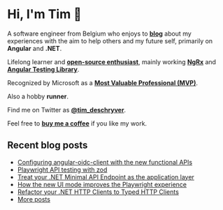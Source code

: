 # Hi, I'm Tim 👋

A software engineer from Belgium who enjoys to **[blog](https://timdeschryver.dev/blog)** about
my experiences with the aim to help others and my future self, primarily on
**Angular** and **.NET**.

Lifelong learner and **[open-source enthusiast](https://github.com/timdeschryver)**, mainly working **[NgRx](https://ngrx.io/)** and **[Angular Testing Library](https://testing-library.com/docs/angular-testing-library/)**.

Recognized by Microsoft as a **[Most Valuable Professional (MVP)](https://mvp.microsoft.com/en-us/PublicProfile/5004452?fullName=Tim%20Deschryver)**.

Also a hobby **runner**.

Find me on Twitter as **[@tim_deschryver](https://timdeschryver.dev/twitter)**.

Feel free to **[buy me a coffee](https://ko-fi.com/timdeschryver)** if you like my work.

<!-- prettier-ignore-start -->
<!-- BLOG:START -->

## Recent blog posts

- [Configuring angular-oidc-client with the new functional APIs](https://timdeschryver.dev/blog/configuring-angular-oidc-client-with-the-new-functional-apis)
- [Playwright API testing with zod](https://timdeschryver.dev/blog/playwright-api-testing-with-zod)
- [Treat your .NET Minimal API Endpoint as the application layer](https://timdeschryver.dev/blog/treat-your-net-minimal-api-endpoint-as-the-application-layer)
- [How the new UI mode improves the Playwright experience](https://timdeschryver.dev/blog/how-the-new-ui-mode-improves-the-playwright-experience)
- [Refactor your .NET HTTP Clients to Typed HTTP Clients](https://timdeschryver.dev/blog/refactor-your-net-http-clients-to-typed-http-clients)
- [More posts](https://timdeschryver.dev/blog)

<!-- BLOG:END -->
<!-- prettier-ignore-end -->
